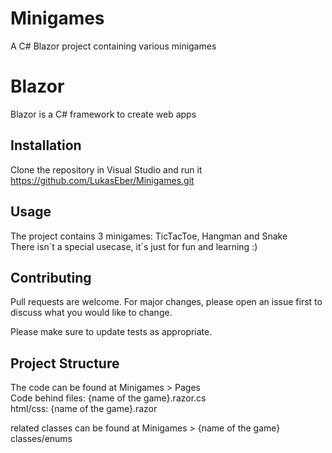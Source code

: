 # Minigames
A C# Blazor project containing various minigames

# Blazor

Blazor is a C# framework to create web apps

## Installation

Clone the repository in Visual Studio and run it  
https://github.com/LukasEber/Minigames.git

## Usage

The project contains 3 minigames: TicTacToe, Hangman and Snake  
There isn´t a special usecase, it´s just for fun and learning :)

## Contributing
Pull requests are welcome. For major changes, please open an issue first to discuss what you would like to change.

Please make sure to update tests as appropriate.

## Project Structure
The code can be found at Minigames > Pages   
Code behind files: {name of the game}.razor.cs  
html/css: {name of the game}.razor  

related classes can be found at Minigames > {name of the game} classes/enums
